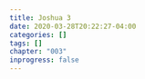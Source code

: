 ```yaml
---
title: Joshua 3
date: 2020-03-28T20:22:27-04:00
categories: []
tags: []
chapter: "003"
inprogress: false
---
```


